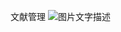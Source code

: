 文献管理
![图片文字描述]([图片链接](https://github.com/beomyo/literature_manager/blob/main/files/2025-03-13_11-01-17.jpg))
